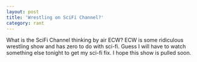 ```yaml
---
layout: post
title: 'Wrestling on SciFi Channel?'
category: rant
---
```


What is the SciFi Channel thinking by air ECW?  ECW is some ridiculous wrestling show and has zero to do with sci-fi.  Guess I will have to watch something else tonight to get my sci-fi fix.  I hope this show is pulled soon.

